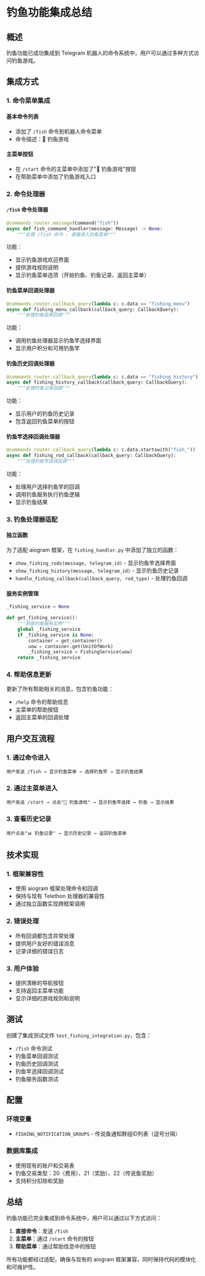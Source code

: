 # 钓鱼功能集成总结

## 概述

钓鱼功能已成功集成到 Telegram 机器人的命令系统中，用户可以通过多种方式访问钓鱼游戏。

## 集成方式

### 1. 命令菜单集成

#### 基本命令列表
- 添加了 `/fish` 命令到机器人命令菜单
- 命令描述：🎣 钓鱼游戏

#### 主菜单按钮
- 在 `/start` 命令的主菜单中添加了"🎣 钓鱼游戏"按钮
- 在帮助菜单中添加了钓鱼游戏入口

### 2. 命令处理器

#### `/fish` 命令处理器
```python
@commands_router.message(Command("fish"))
async def fish_command_handler(message: Message) -> None:
    """处理 /fish 命令 - 直接进入钓鱼菜单"""
```

功能：
- 显示钓鱼游戏欢迎界面
- 提供游戏规则说明
- 显示钓鱼菜单选项（开始钓鱼、钓鱼记录、返回主菜单）

#### 钓鱼菜单回调处理器
```python
@commands_router.callback_query(lambda c: c.data == "fishing_menu")
async def fishing_menu_callback(callback_query: CallbackQuery):
    """处理钓鱼菜单回调"""
```

功能：
- 调用钓鱼处理器显示钓鱼竿选择界面
- 显示用户积分和可用钓鱼竿

#### 钓鱼历史回调处理器
```python
@commands_router.callback_query(lambda c: c.data == "fishing_history")
async def fishing_history_callback(callback_query: CallbackQuery):
    """处理钓鱼记录回调"""
```

功能：
- 显示用户的钓鱼历史记录
- 包含返回钓鱼菜单的按钮

#### 钓鱼竿选择回调处理器
```python
@commands_router.callback_query(lambda c: c.data.startswith("fish_"))
async def fishing_rod_callback(callback_query: CallbackQuery):
    """处理钓鱼竿选择回调"""
```

功能：
- 处理用户选择钓鱼竿的回调
- 调用钓鱼服务执行钓鱼逻辑
- 显示钓鱼结果

### 3. 钓鱼处理器适配

#### 独立函数
为了适配 aiogram 框架，在 `fishing_handler.py` 中添加了独立的函数：

- `show_fishing_rods(message, telegram_id)` - 显示钓鱼竿选择界面
- `show_fishing_history(message, telegram_id)` - 显示钓鱼历史记录
- `handle_fishing_callback(callback_query, rod_type)` - 处理钓鱼回调

#### 服务实例管理
```python
_fishing_service = None

def get_fishing_service():
    """获取钓鱼服务实例"""
    global _fishing_service
    if _fishing_service is None:
        container = get_container()
        uow = container.get(UnitOfWork)
        _fishing_service = FishingService(uow)
    return _fishing_service
```

### 4. 帮助信息更新

更新了所有帮助相关的消息，包含钓鱼功能：

- `/help` 命令的帮助信息
- 主菜单的帮助按钮
- 返回主菜单的回调处理

## 用户交互流程

### 1. 通过命令进入
```
用户发送 /fish → 显示钓鱼菜单 → 选择钓鱼竿 → 显示钓鱼结果
```

### 2. 通过主菜单进入
```
用户发送 /start → 点击"🎣 钓鱼游戏" → 显示钓鱼竿选择 → 钓鱼 → 显示结果
```

### 3. 查看历史记录
```
用户点击"📊 钓鱼记录" → 显示历史记录 → 返回钓鱼菜单
```

## 技术实现

### 1. 框架兼容性
- 使用 aiogram 框架处理命令和回调
- 保持与现有 Telethon 处理器的兼容性
- 通过独立函数实现跨框架调用

### 2. 错误处理
- 所有回调都包含异常处理
- 提供用户友好的错误消息
- 记录详细的错误日志

### 3. 用户体验
- 提供清晰的导航按钮
- 支持返回主菜单功能
- 显示详细的游戏规则和说明

## 测试

创建了集成测试文件 `test_fishing_integration.py`，包含：

- `/fish` 命令测试
- 钓鱼菜单回调测试
- 钓鱼历史回调测试
- 钓鱼竿选择回调测试
- 钓鱼服务函数测试

## 配置

### 环境变量
- `FISHING_NOTIFICATION_GROUPS` - 传说鱼通知群组ID列表（逗号分隔）

### 数据库集成
- 使用现有的账户和交易表
- 钓鱼交易类型：20（费用）、21（奖励）、22（传说鱼奖励）
- 支持积分扣除和奖励

## 总结

钓鱼功能已完全集成到命令系统中，用户可以通过以下方式访问：

1. **直接命令**：发送 `/fish`
2. **主菜单**：通过 `/start` 命令的按钮
3. **帮助菜单**：通过帮助信息中的按钮

所有功能都经过适配，确保与现有的 aiogram 框架兼容，同时保持代码的模块化和可维护性。 